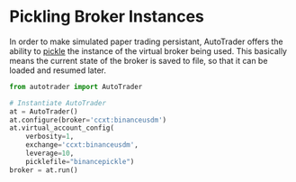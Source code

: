 # Pickling Broker Instances

In order to make simulated paper trading persistant, AutoTrader offers 
the ability to [pickle](https://docs.python.org/3/library/pickle.html) 
the instance of the virtual broker being used. This basically means
the current state of the broker is saved to file, so that it can be
loaded and resumed later.



```python
from autotrader import AutoTrader

# Instantiate AutoTrader
at = AutoTrader()
at.configure(broker='ccxt:binanceusdm')
at.virtual_account_config(
    verbosity=1, 
    exchange='ccxt:binanceusdm', 
    leverage=10,
    picklefile="binancepickle")
broker = at.run()
```



